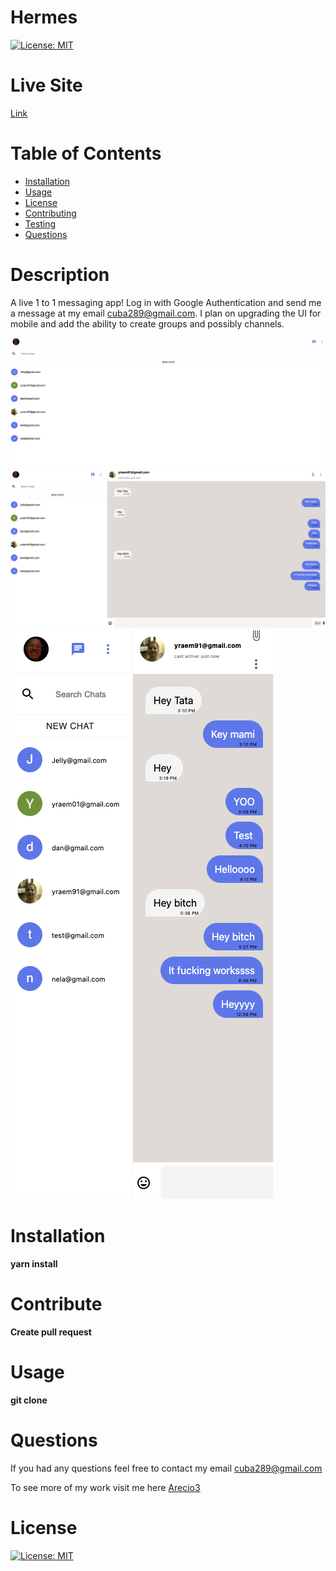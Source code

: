 # Hermes
  [![License: MIT](https://img.shields.io/badge/License-MIT-yellow.svg)](https://opensource.org/licenses/MIT)

  # Live Site
  [Link](https://hermes-nine.vercel.app/)
  
  # Table of Contents 
  * [Installation](#Installation) 
  * [Usage](#Usage) 
  * [License](#license)
  * [Contributing](#Contribute) 
  * [Testing](#Testing)
  * [Questions](#Questions)
  
  # Description 
A live 1 to 1 messaging app! Log in with Google Authentication and send me a message at my email cuba289@gmail.com. I plan on upgrading the UI for mobile and add the ability to create groups and possibly channels.

<img src="images/hermes1.png"></img>
<img src="images/hermes2.png"></img>
<img src="images/hermesMobile.png"></img>
  
  # Installation
   **yarn install**

  # Contribute
  **Create pull request**

  # Usage
  **git clone**

  # Questions
  If you had any questions feel free to contact my email cuba289@gmail.com

  To see more of my work visit me here [Arecio3](https://github.com/Arecio3)


  # License
  [![License: MIT](https://img.shields.io/badge/License-MIT-yellow.svg)](https://opensource.org/licenses/MIT)

